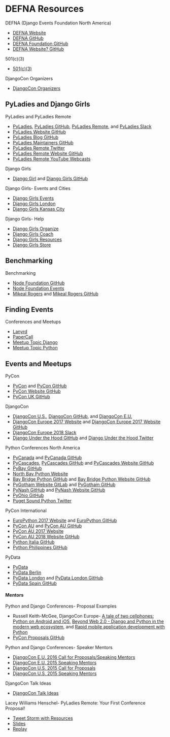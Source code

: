 # DEFNA Resources

<!--
New
https://us.pycon.org/2018/speaking/ | Speak at PyCon | PyCon 2018 in Cleveland, Ohio

https://github.com/python/psfmemberdotorg | python/psfmemberdotorg
https://www.python.org/psf/membership/ | PSF Membership FAQ | Python Software Foundation

http://pyfound.blogspot.com/2017/09/improving-python-and-expanding-access.html | Python Software Foundation News: Improving Python and Expanding Access: How the PSF Uses Your Donation
https://www.python.org/psf/membership/#what-does-it-mean-to-be-a-member-of-the-psf | PSF Membership FAQ | Python Software Foundation

http://lmorillas.github.io/python_events/ | Python Events
https://surveys.jetbrains.com/s3/c12-python-developers-survey-2017 | Python Developers Survey 2017

47% talks women
https://2017.djangocon.us/news/proposal-statistics/

https://2016.djangocon.us/blog/2016/08/31/code-conduct-transparency-report-youtube-comments/
https://2016.djangocon.us/blog/2016/07/19/thank-you-diversity-sponsors/
https://2016.djangocon.us/blog/2016/07/12/django-fellow-sprint/
https://2016.djangocon.us/blog/2016/07/06/announcing-our-keynote-speakers/
https://2016.djangocon.us/blog/2016/07/01/thank-you-eldarion-eldarion-cloud/
https://2016.djangocon.us/blog/2016/06/22/day-1-orientation/
https://2016.djangocon.us/blog/2016/06/21/meet-organizers/
https://2016.djangocon.us/blog/2016/06/14/child-care-djangocon-us/
https://2016.djangocon.us/blog/2016/06/09/how-we-allocated-financial-aid/
https://2016.djangocon.us/blog/2016/06/07/assisted-listening-devices/
40% talks by women
https://2016.djangocon.us/blog/2016/05/30/early-bird-ticket-warning/

30% talks by women
https://2015.djangocon.us/blog/2015/07/20/proposal-stats/
-->

DEFNA (Django Events Foundation North America)
* [DEFNA Website](https://www.defna.org)
* [DEFNA GitHub](https://github.com/DEFNA)
* [DEFNA Foundation GitHub](https://github.com/DEFNA/foundation)
* [DEFNA Website? GitHub](https://github.com/DEFNA/defna.org)

<!--
https://dev.to/binarycodess/women-in-tech-we-need-you

https://www.defna.org/announcements/2017/5/10/djangocon-us-call-for-venue-proposal-2018-and-2019
https://www.defna.org/announcements/2016/7/20/defna-phase-ii
https://www.defna.org/announcements/2017/7/25/the-joys-of-catering-part-1-tickets-sold-does-not-equal-catering-count

https://www.reddit.com/r/django/comments/6yio1q/djangocon_2017_videos_are_up_and_a_question/ | DjangoCon 2017 Videos are up and a question! : django

https://www.flickr.com/photos/144080672@N05/page3 | DjangoCon US | Flickr
https://atom509.wordpress.com/about/ | About | ATOM
https://www.instagram.com/atomimages/ | Atom Images (@atomimages) • Instagram photos and videos

https://djangogirls.org/spokane/ | Django Girls Spokane

https://2016.djangocon.us/diversity/ | Diversity
https://2015.djangocon.us/schedule/presentation/72/ | Presentation: How to Practice Inclusion and Benefit Django | DjangoCon in Austin, TX
-->

501(c)(3)
* [501(c)(3)](https://en.wikipedia.org/wiki/501(c)(3)_organization)

DjangoCon Organizers
* [DjangoCon Organizers](https://groups.google.com/forum/#!forum/djangocon-organizers)

<!--
https://www.python.org/psf/donations/2017-q3-drive/ | Donation & Membership Drive | Python.org
http://pyfound.blogspot.com/2017/09/improving-python-and-expanding-access.html | Python Software Foundation News: Improving Python and Expanding Access: How the PSF Uses Your Donation

https://twitter.com/drnikki/status/908465327234629632 | nikki stevens on Twitter: "Python increased female speakers from 1% to 40% in 5 years. <3 <3 <3 <3 @pyladies @djangogirls major change agents in this. #OSSummit"

https://twitter.com/ThePSF | Python Software (@ThePSF) | Twitter
https://www.python.org/psf/
https://wiki.python.org/moin/PythonSoftwareFoundation/BoardCandidates2017 | PythonSoftwareFoundation/BoardCandidates2017 - Python Wiki

Python- Users and Members
* [Python Software Foundation Members](https://www.python.org/psf/members)
* [Python Info for New Members](https://wiki.python.org/psf/Info%20for%20new%20PSF%20members)

https://www.python.org/psf/grants/

https://wiki.python.org/moin/PythonSoftwareFoundation/BoardCandidates2016

https://wiki.python.org/moin/
https://github.com/python/psf-community-resources/issues
StartingYourUsersGroup - Python Wiki
https://wiki.python.org/moin/StartingYourUsersGroup
https://wiki.python.org/moin/LocalUserGroups
https://wiki.python.org/moin/PythonEventsCalendar#Submitting_an_Event | PythonEventsCalendar - Python Wiki
https://www.python.org/psf/committees/
https://www.python.org/psf/committees/#grants-work-group

http://www.python.org/community/irc
https://www.python.org/community/workshops

https://mail.python.org/mailman/listinfo/group-organizers
https://github.com/python/community-starter-kit

http://pyfound.blogspot.com/2017/07/welcome-new-board-members.html
https://wiki.python.org/moin/FrontPage | FrontPage - Python Wiki
https://github.com/python/psf-community-resources/issues
https://github.com/jspittman/psf-community-resources/blob/master/meetup-usergroup-cheatsheet.md

https://www.python.org/events/

https://mail.python.org/mailman/listinfo/group-organizers

https://people.djangoproject.com
https://www.djangoproject.com/community
https://www.djangoproject.com/foundation/developer-members

https://www.djangoproject.com/fundraising/campaign/django-fellowship
-->

## PyLadies and Django Girls

PyLadies and PyLadies Remote
* [PyLadies](http://www.pyladies.com), [PyLadies GitHub](https://github.com/pyladies), [PyLadies Remote](https://tlk.io/pyladiesremote), and [PyLadies Slack](http://slackin.pyladies.com)
* [PyLadies Website GitHub](https://github.com/pyladies/pyladies)
* [PyLadies Blog GitHub](https://github.com/pyladies/pyladies-blog)
* [PyLadies Maintainers GitHub](https://github.com/pyladies/pyladies-maintainers)
* [PyLadies Remote Twitter](https://twitter.com/pyladiesremote)
* [PyLadies Remote Website GitHub](https://github.com/pyladies-remote/website)
* [PyLadies Remote YouTube Webcasts](https://www.youtube.com/channel/UCyVogtilYlp1B1ZeFdnmDxQ)

Django Girls
* [Django Girl](https://djangogirls.org) and [Django Girls GitHub](https://github.com/DjangoGirls) 

Django Girls- Events and Cities
* [Django Girls Events](https://djangogirls.org/events)
* [Django Girls London](https://djangogirls.org/london)
* [Django Girls Kansas City](https://djangogirls.org/kansascity)

Django Girls- Help
* [Django Girls Organize](http://organize.djangogirls.org)  
* [Django Girls Coach](http://coach.djangogirls.org)  
* [Django Girls Resources](https://github.com/DjangoGirls/resources) 
* [Django Girls Store](https://store.djangogirls.org)

<!--
http://www.pyladies.com/locations/
https://github.com/search?utf8=%E2%9C%93&q=pyladies&type=
https://en.wikipedia.org/wiki/PyLadies
https://trello.com/b/zOQw7mVl/website

PyLadies Events
https://gist.github.com/econchick
https://gist.github.com/econchick/e060f3c632b92dd8f55d0338d7758680

https://www.flickr.com/photos/djangogirls
https://organize.djangogirls.org/promotion

http://remote.pyladies.com/resources

https://github.com/audreyr/lapyladies

https://github.com/PyLadies-Boston/PyLadies-Boston-Meetups

https://github.com/pythonkc
https://github.com/socalpyladies/socalpyladies.github.io
http://socalpyladies.github.io/
https://github.com/PanPacificPyLadiesConf/PPPCwebsite
https://github.com/DutchDjangoAssociation/djangovereniging.nl

https://djangogirls.org/2016-2017/ | Django Girls Impact Report 2016-2017
https://organize.djangogirls.org/attendees/index.html | Page Not Found · GitBook

http://blog.djangogirls.org/post/141142700298/potato-joining-django-girls-as-global-partner

DjangoGirls/PyCon
* [DjangoGirls/PyCon](https://djangogirls.org/pycon)

https://djangogirls.org/pyconuk2016

https://docs.google.com/forms/d/1C1bvkk8qDR0khlH6bEAmILkbiZs6YXWvrM3ZrKZ9CE8/viewform
-->

## Benchmarking

Benchmarking
* [Node Foundation GitHub](https://github.com/nodejs)
* [Node Foundation Events](https://nodejs.org/en/get-involved/events)
* [Mikeal Rogers](http://mikealrogers.com/) and [Mikeal Rogers GitHub](https://github.com/mikeal)

<!--
Related Organizations
Case Studies
Best Practices

https://nodejs.org/en/get-involved

https://github.com/nodejs/community-committee
https://github.com/nodejs/community-events

https://github.com/nodejs/board
https://github.com/nodejs/benchmarking
https://github.com/nodejs/education
https://github.com/nodejs/code-and-learn
https://github.com/nodejs/collaboration
https://github.com/nodejs/summit
https://github.com/nodejs/evangelism
https://github.com/nodejs/Intl
-->

## Finding Events

Conferences and Meetups
* [Lanyrd](http://lanyrd.com)
* [PaperCall](https://www.papercall.io)
* [Meetup Topic Django](https://www.meetup.com/topics/django)
* [Meetup Topic Python](http://www.meetup.com/topics/python)

<!--
https://www.meetup.com/topics/django/us
https://www.meetup.com/topics/django
https://www.meetup.com/topics/django/all

http://lanyrd.com/topics/devops

http://lanyrd.com/search/?context=future&q=python
http://lanyrd.com/search/?context=future&q=django

http://lanyrd.com/search/?q=django&type=conference&context=future
http://lanyrd.com/search/?context=future&q=django&type=conference
-->

## Events and Meetups

PyCon
* [PyCon](http://www.pycon.org) and [PyCon GitHub](https://github.com/PyCon)
* [PyCon Website GitHub](https://github.com/PyCon/pycon)
* [PyCon UK GitHub](https://github.com/PyconUK)

<!--
https://www.google.com/search?q=list+of+pycons&oq=list+of+pycons&aqs=chrome..69i57.1604j0j7&sourceid=chrome&ie=UTF-8 | list of pycons - Google Search
https://tech.scrunch.com/blog/influencer-list-around-pycon/ | Influencer list around PyCon · Scrunch
https://twitter.com/mpirnat/status/729835027106762752?lang=en

https://us.pycon.org/2018
http://pycon.blogspot.com/2017/09/pycon-2018-launches-new-site.html | The PyCon Blog: PyCon 2018 Launches New Site, Sponsorship Search

http://2017.pyconuk.org/ | PyCon UK 2017
http://2017.pyconuk.org/pydata
http://2017.pyconuk.org/django-girls
http://uk.python.org/news/2017/08/23/pyconuk-keynotes-announced
https://us.pycon.org/2017
https://www.google.com/search?q=pycon+list&oq=pycon+list&gs_l=psy-ab.3..0i7i30k1l2.15712.17082.0.17376.8.7.0.0.0.0.190.602.0j4.4.0....0...1.1.64.psy-ab..5.1.116.-Ey_LFVwAUI | pycon list - Google Search
http://2017.pyconuk.org/diversity-accessibility-inclusion

https://pyconuk-2016-internaldocs.readthedocs.io/en/latest/ | PyCon UK 2016 Internaldocs — PyCon UK 2016 Internaldocs 2016 documentation
-->

DjangoCon
* [DjangoCon U.S.](http://www.djangocon.us), [DjangoCon GitHub](https://github.com/djangocon), and [DjangoCon E.U.](https://djangocon.eu) 
* [DjangoCon Europe 2017 Website](https://2017.djangocon.eu) and [DjangoCon Europe 2017 Website GitHub](https://github.com/djangocon/2017.djangocon.eu)
* [DjangoCon Europe 2018 Slack](https://djangoconeurope18.slack.com)
* [Django Under the Hood GitHub](https://github.com/djangounderthehood) and [Django Under the Hood Twitter](https://twitter.com/DjangoUnderHood)

<!--
https://www.djangounderthehood.com
https://djangoconus2017.herokuapp.com/
https://djangoconus.slack.com

http://dc18.cutebit.de/ | DjangoCon Europe 2018
https://up.cutebit.de/HdwRFjub/+inline | djangoA4
https://github.com/rixx/djangocon-europe-18-blog/tree/master/css | djangocon-europe-18-blog/css at master · rixx/djangocon-europe-18-blog

https://www.djangoproject.com/weblog/2017/jul/02/djangocon-europe-2018-call-volunteers/
-->

Python Conferences North America
* [PyCanada](https://2017.pycon.ca) and [PyCanada GitHub](https://github.com/pyconca)
* [PyCascades](https://www.pycascades.com), [PyCascades GitHub](https://github.com/pycascades) and [PyCascades Website GitHub](https://github.com/pycascades/www.pycascades.com)
* [PyBay GitHub](https://github.com/pybay)
* [North Bay Python Website](https://2017.northbaypython.org)
* [Bay Bridge Python GitHub](https://github.com/baybridgepython) and [Bay Bridge Python Website GitHub](https://github.com/baybridgepython/baybridgepython.org)
* [PyGotham Website GitLab](https://gitlab.com/pygotham/2017) and [PyGotham GitHub](https://github.com/PyGotham)
* [PyNash GitHub](https://github.com/pynashorg) and [PyNash Website GitHub](https://github.com/pynashorg/pynashorg.github.com)
* [PyOhio GitHub](https://github.com/pyohio)
* [Puget Sound Python Twitter](https://twitter.com/ps_python)

<!--
https://github.com/PyGotham/pygotham
-->

PyCon International
* [EuroPython 2017 Website](https://ep2017.europython.eu) and [EuroPython GitHub](https://github.com/EuroPython) 
* [PyCon AU](https://pycon-au.org) and [PyCon AU GitHub](https://github.com/pyconau)
* [PyCon AU 2017 Website](https://2017.pycon-au.org)
* [PyCon AU 2018 Website GitHub](https://github.com/pyconau/2018.pycon-au.org)
* [Python Italia GitHub](https://github.com/pythonitalia)
* [Python Philippines GitHub](https://github.com/pythonph)

PyData
* [PyData](http://pydata.org) 
* [PyData Berlin](https://github.com/pydataberlin)
* [PyData London](http://london.pydata.org) and [PyData London GitHub](https://github.com/PyDataLondon)
* [PyData Spain GitHub](https://github.com/python-spain)

<!--
https://github.com/pythonsd | San Diego Python
https://channel9.msdn.com/Events/PyData/Seattle2017

https://github.com/glasnt/pyconau-test
https://github.com/glasnt/shirts | glasnt/shirts: Campaign for DjangoCon AU 5 years of shirts sale

https://www.meetup.com/pydata_seattle | PyData Seattle (Bellevue, WA) | Meetup
https://www.youtube.com/user/PyDataTV/playlists | PyData - YouTube
pygotham youtube - Google Search

Python Events
https://gist.github.com/joshsimmons/433513c7b3a249031281d99f7df9943a
https://python-conferences.slack.com/messages/@slackbot/
https://python-confs-slack-invites.herokuapp.com/invite

http://heats.life/blog/2017/08/04/conferences
DjangoCon US Talks I’d Like to See: 2017 Edition | Jeff Triplett
https://jefftriplett.com/2017/django-talks-id-like-to-see
https://twitter.com/djangocon/lists/speakers-2017

Daniele for Cardiff, Baptiste for Budapest, Iacopo for Florence, Erik for DUTH

https://2017.northbaypython.org/program/call-for-proposals#mentorship
https://2017.northbaypython.org/sponsors/become-a-sponsor | North Bay Python | Become a Sponsor
https://2017.northbaypython.org/static/assets/northbaypython_prospectus.pdf | Sponsorship prospectus - Google Docs

https://emptysqua.re/blog/coaching-for-first-time-pygotham-speakers/ | Help Me Offer Coaching to First-Time PyGotham Speakers
https://docs.google.com/forms/d/e/1FAIpQLSen_gu0eSB0qj-DpaNUsPzRBSMzrjtyjMB_0nj8vy3B_16dZg/viewform?c=0&w=1
https://www.eventbrite.com/e/pygotham-2017-tickets-26532180466

https://www.pycascades.com/news/4-speaker-announcement-guido-van-rossum
https://www.pycascades.com/speakers
https://www.papercall.io/pycascades-2018
https://docs.google.com/forms/d/e/1FAIpQLSeJMNm6XSKtlOQWvsCcEStdm4W9XtqxGYPH20D8AGkmnk8j6A/viewform
http://pycascades.us15.list-manage.com/subscribe?u=910a586d174a45ddb1125ad4e&id=675d463df8

https://slack.pyohio.org/
https://www.eventbrite.com/e/pyohio-2017-tickets-33066656259
https://pyohio.org/schedule/

https://www.papercall.io/pytexas-2017 | PaperCall.io - PyTexas 2017

https://www.pytennessee.org/ | PyTennessee | Welcome
https://www.pytennessee.org/account/login/?next=/dashboard/%3Futm_content%3Dbuffer5a9d3%26utm_medium%3Dsocial%26utm_source%3Dtwitter.com%26utm_campaign%3Dbuffer | PyTennessee | Log in

https://www.meetup.com/pro/pydata/?platform=hootsuite#landingSearch | PyData | Meetup Pro
https://github.com/pydata/conf_site

https://twitter.com/flpycon/status/905437957066240000 | Florida PyCon on Twitter: "Shiny new website with speakers and more details added! Adding more speakers and information as it is confirmed. 🍊🐍 https://t.co/SB50AjSpLf"

https://inlandnorthwest.tech/

https://github.com/pyconau/2018.pycon-au.org | pyconau/2018.pycon-au.org

http://2018.geopython.net/ | GeoPython 2018
https://pycon.ng Pycon Nigeria
https://africa.python.org/en/
https://github.com/pyconau/2018.pycon-au.org
https://github.com/pyconau2017/website/blob/master/pinaxcon/templates/site_base.html
https://forms.zohopublic.com/pyconnigeria/form/FinancialAidApplication/formperma/bCd_a4442mMAA_d26BDDeA2ek
https://github.com/pydelhi/conference
http://il.pycon.org/2016/about/speakers.html
https://ep2016.europython.eu
https://github.com/EuroPython/epcon
https://za.pycon.org
-->

#### Mentors 

Python and Django Conferences- Proposal Examples
* Russell Keith-McGee, DjangoCon Europe- [A tale of two cellphones: Python on Android and iOS](https://gist.github.com/freakboy3742/973d1e79e6523c7de097), [Beyond Web 2.0 - Django and Python in the modern web ecosystem](https://gist.github.com/freakboy3742/cb4476bc25ff49d4553a), and [Rapid mobile application development with Python](https://gist.github.com/freakboy3742/a594fe79b16b6f3a0d7e)
* [PyCon Proposals GitHub](https://github.com/akaptur/pycon-proposals)

Python and Django Conferences- Speaker Mentors
* [DjangoCon E.U. 2016 Call for Proposals/Speaking Mentors](https://2016.djangocon.eu/cfp)  
* [DjangoCon E.U. 2015 Speaking Mentors](http://2015.djangocon.eu/proposals/speaker-mentors) 
* [DjangoCon U.S. 2015 Call for Proposals](http://2015.djangocon.us/speaking/cfp)
* [DjangoCon U.S. 2015 Speaking Mentors](https://2015.djangocon.us/speaking/mentors) 

DjangoCon Talk Ideas
* [DjangoCon Talk Ideas](https://gist.github.com/jefftriplett/cdda63bf42c592b1a6c8)

Lacey Williams Henschel- PyLadies Remote: Your First Conference Proposal!
* [Tweet Storm with Resources](https://twitter.com/laceynwilliams/status/693514103931801600)
* [Slides](https://docs.google.com/presentation/d/1vgYS-STJl9epz7_RiRGSKnnf4vYi4rtaF3zbJc8S1yA/pub?start=false&loop=false&delayms=3000&slide=id.p)
* [Replay](https://www.youtube.com/watch?v=OAQAXVU1jIo)
